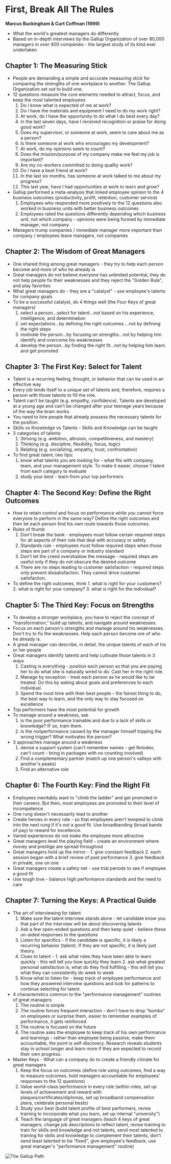 # First, Break All The Rules
**Marcus Buckingham & Curt Coffman (1999)**
- What the world's greatest managers do differently
- Based on in-depth interviews by the Gallup Organization of over 80,000 managers in over 400 companies - the largest study of its kind ever undertaken

## Chapter 1: The Measuring Stick
- People are demanding a simple and accurate measuring stick for comparing the strengths of one workplace to another. The Gallup Organization set out to build one.
- 12 questions measure the core elements needed to attract, focus, and keep the most talented employees
  1. Do I know what is expected of me at work?
  2. Do I have the materials and equipment I need to do my work right?
  3. At work, do I have the opportunity to do what I do best every day?
  4. In the last seven days, have I received recognition or praise for doing good work?
  5. Does my supervisor, or someone at work, seem to care about me as a person?
  6. Is there someone at work who encourages my development?
  7. At work, do my opinions seem to count?
  8. Does the mission/purpose of my company make me feel my job is important?
  9. Are my co-workers committed to doing quality work?
  10. Do I have a best friend at work?
  11. In the last six months, has someone at work talked to me about my progress?
  12. This last year, have I had opportunities at work to learn and grow?
- Gallup performed a meta-analysis that linked employee opinion to the 4 business outcomes (productivity, profit, retention, customer service)
  1. Employees who responded more positively to the 12 questions also worked in business units with better business outcomes
  2. Employees rated the questions differently depending which business unit, not which company - opinions were being formed by immediate manager, not company
- Managers trump companies / immediate manager more important than company / employees leave managers, not companies
## Chapter 2: The Wisdom of Great Managers
- One shared thing among great managers - they try to help each person become and more of who he already is
- Great managers do not believe everyone has unlimited potential, they do not help people fix their weaknesses and they reject the "Golden Rule", and play favorites
- What great managers do - they are a "catalyst" - use employee's talents for company goals
- To be a successful catalyst, do 4 things well (the Four Keys of great managers)
  1. select a person...select for talent...not based on his experience, intelligence, and determination
  2. set expectations...by defining the right outcomes....not by defining the right steps
  3. motivate the person...by focusing on strengths...not by helping him identify and overcome his weaknesses
  4. develop the person...by finding the right fit...not by helping him learn and get promoted
## Chapter 3: The First Key: Select for Talent
- Talent is a recurring feeling, thought, or behavior that can be used in an effective way
- Every job lends itself to a unique set of talents and, therefore, requires a person with those talents to fill the role.
- Talent can’t be taught (e.g. empathy, confidence). Talents are developed at a young age and can’t be changed after your teenage years because of the way the brain works.
- You need to hire people that already possess the necessary talents for the position.
- Skills vs Knowledge vs Talents - Skills and Knowledge can be taught. 
- 3 categories of talents:
  1. Striving (e.g. ambition, altruism, competitiveness, and mastery)
  2. Thinking (e.g. discipline, flexibility, focus, logic)
  3. Relating (e.g. socializing, empathy, trust, confrontation)
- To find great talent, two tips:
  1. know what talents you are looking for - what fits with company, team, and your management style. To make it easier, choose 1 talent from each category to evaluate
  2. study your best - learn from your top performers
## Chapter 4: The Second Key: Define the Right Outcomes
- How to retain control and focus on performance while you cannot force everyone to perform in the same way? Define the right outcomes and then let each person find his own route towards those outcomes.
- Rules of thumb
  1. Don't break the bank - employees must follow certain required steps for all aspects of their role that deal with accuracy or safety
  2. Standards rule - employees must follow required steps when those steps are part of a company or industry standard
  3. Don't let the creed overshadow the message - required steps are useful only if they do not obscure the desired outcome
  4. There are no steps leading to customer satisfaction - required steps only prevent dissatisfaction. They cannot drive customer satisfaction.
- To define the right outcomes, think 1. what is right for your customers? 2. what is right for your company? 3. what is right for the individual?
## Chapter 5: The Third Key: Focus on Strengths
- To develop a stronger workplace, you have to reject the concept of “transformation,” build up talents, and navigate around weaknesses.
- Focus on each person's strengths and manage around his weaknesses. Don't try to fix the weaknesses. Help each person become ore of who he already is.
- A great manager can describe, in detail, the unique talents of each of his or her people
- Great managers identify talents and help cultivate those talents in 3 ways
  1. Casting is everything - position each person so that you are paying her to do what she is naturally wired to do. Cast her in the right role.
  2. Manage by exception - treat each person as he would like to be treated. Do this by asking about goals and preferences to each individual.
  3. Spend the most time with their best people - the fairest thing to do, the best way to learn, and the only way to stay focused on excellence
- Top performers have the most potential for growth
- To manage around a weakness, ask
  1. is the poor performance trainable and due to a lack of skills or knowledge? IF so, train them.
  2. Is the nonperformance caused by the manager himself tripping the wrong trigger? What motivates the person?
- 3 approaches manage around a weakness
  1. devise a support system (can't remember names - get Rolodex, can't count - bring in packages with no counting involved)
  2. Find a complementary partner (match up one person's valleys with another's peaks)
  3. Find an alternative role
## Chapter 6: The Fourth Key: Find the Right Fit
- Employees inevitably want to "climb the ladder" and get promoted in their careers. But then, most employees are promoted to their level of incompetence.
- One rung doesn't necessarily lead to another
- Create heroes in every role - so that employees aren't tempted to climb into the next rung if it's not a good fit. Use broadbanding (broad bands of pay) to reward for excellence.
- Varied experiences do not make the employee more attractive
- Great managers level the playing field - create an environment where money and prestige are spread throughout
- Great managers hold up the mirror - 1. give constant feedback 2. each session began with a brief review of past performance 3. give feedback in private, one on one
- Great managers create a safety net - use trial periods to see if employee a good fit
- Use tough love - balance high performance standards and the need to care
## Chapter 7: Turning the Keys: A Practical Guide
- The art of interviewing for talent
  1. Make sure the talent interview stands alone - let candidate know you that part of the interview will be about discovering talents
  2. Ask a few open-ended questions and then keep quiet - believe these un-aided responses to the questions
  3. Listen for specifics - if the candidate is specific, it is likely a recurring behavior (talent). If they are not specific, it is likely just theory.
  4. Clues to talent - 1. ask what roles they have been able to learn quickly - this will tell you how quickly they learn 2. ask what greatest personal satisfaction is, what do they find fulfilling - this will tell you what they can consistently do week to week
  5. Know what to listen for - keep track of employee performance and how they answered interview questions and look for patterns to continue selecting for talent.
- 4 characteristics common to the "performance management" routines of great managers
  1. The routine is simple
  2. The routine forces frequent interaction - don't have to drop "bombs" on employees or surprise them, easier to remember examples of performance, it gets reinforced
  3. The routine is focused on the future
  4. The routine asks the employee to keep track of his own performance and learnings - rather than employee being passive, make them accountable, the point is self-discovery. Research reveals students stay in school longer and learn more if they are expected to record their own progress.
- Master Keys - What can a company do to create a friendly climate for great managers
  1. Keep the focus on outcomes (define role using outcomes, find a way to measure outcomes, hold managers accountable for employees' responses to the 12 questions)
  2. Value world-class performance in every role (within roles, set up levels of achievement and reward with plaques/certificates/diplomas, set up broadband compensation plans, celebrate personal bests)
  3. Study your best (build talent profile of best performers, revise training to incorporate what you learn, set up internal "university")
  4. Teach the language of great managers (teach 4 keys of great managers, change job descriptions to reflect talent, revise training to train for skills and knowledge and not talents, send most talented to training for skills and knowledge to complement their talents, don't send least talented to be "fixed", give employee's feedback, use great manager's "performance management" routine)

![The Gallup Path](galluppath.jpg?raw=true)
